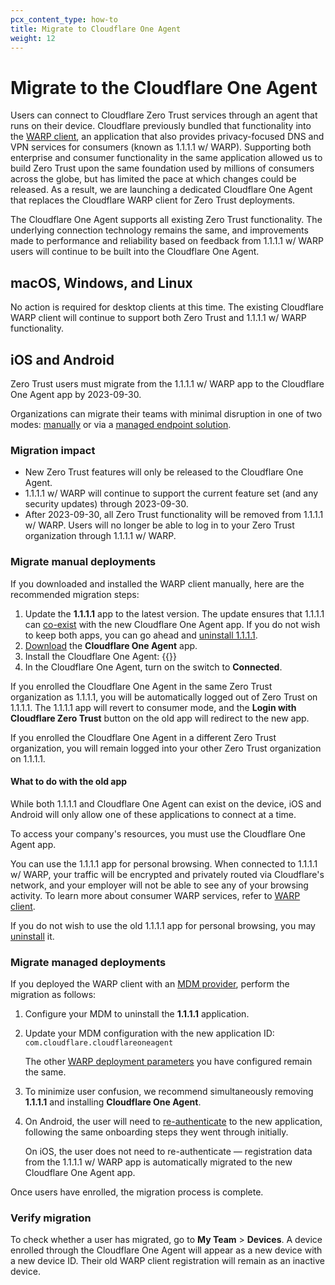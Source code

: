 ```yaml
---
pcx_content_type: how-to
title: Migrate to Cloudflare One Agent
weight: 12
---
```


# Migrate to the Cloudflare One Agent

Users can connect to Cloudflare Zero Trust services through an agent that runs on their device. Cloudflare previously bundled that functionality into the [WARP client](/warp-client/), an application that also provides privacy-focused DNS and VPN services for consumers (known as 1.1.1.1 w/ WARP). Supporting both enterprise and consumer functionality in the same application allowed us to build Zero Trust upon the same foundation used by millions of consumers across the globe, but has limited the pace at which changes could be released. As a result, we are launching a dedicated Cloudflare One Agent that replaces the Cloudflare WARP client for Zero Trust deployments.

The Cloudflare One Agent supports all existing Zero Trust functionality. The underlying connection technology remains the same, and improvements made to performance and reliability based on feedback from 1.1.1.1 w/ WARP users will continue to be built into the Cloudflare One Agent.

## macOS, Windows, and Linux

No action is required for desktop clients at this time. The existing Cloudflare WARP client will continue to support both Zero Trust and 1.1.1.1 w/ WARP functionality.

## iOS and Android

Zero Trust users must migrate from the 1.1.1.1 w/ WARP app to the Cloudflare One Agent app by 2023-09-30.

Organizations can migrate their teams with minimal disruption in one of two modes: [manually](#migrate-manual-deployments) or via a [managed endpoint solution](#migrate-managed-deployments).

### Migration impact

- New Zero Trust features will only be released to the Cloudflare One Agent.
- 1.1.1.1 w/ WARP will continue to support the current feature set (and any security updates) through 2023-09-30.
- After 2023-09-30, all Zero Trust functionality will be removed from 1.1.1.1 w/ WARP. Users will no longer be able to log in to your Zero Trust organization through 1.1.1.1 w/ WARP.

### Migrate manual deployments

If you downloaded and installed the WARP client manually, here are the recommended migration steps:

1. Update the **1.1.1.1** app to the latest version. The update ensures that 1.1.1.1 can [co-exist](#what-to-do-with-the-old-app) with the new Cloudflare One Agent app. If you do not wish to keep both apps, you can go ahead and [uninstall 1.1.1.1](/cloudflare-one/connections/connect-devices/warp/remove-warp/#ios-and-android).
2. [Download](/cloudflare-one/connections/connect-devices/warp/download-warp/#ios) the **Cloudflare One Agent** app.
3. Install the Cloudflare One Agent: {{<render file="_enroll-ios-android.md">}}
4. In the Cloudflare One Agent, turn on the switch to **Connected**.

If you enrolled the Cloudflare One Agent in the same Zero Trust organization as 1.1.1.1, you will be automatically logged out of Zero Trust on 1.1.1.1. The 1.1.1.1 app will revert to consumer mode, and the **Login with Cloudflare Zero Trust**  button on the old app will redirect to the new app.

If you enrolled the Cloudflare One Agent in a different Zero Trust organization, you will remain logged into your other Zero Trust organization on 1.1.1.1.

#### What to do with the old app

While both 1.1.1.1 and Cloudflare One Agent can exist on the device, iOS and Android will only allow one of these applications to connect at a time.

To access your company's resources, you must use the Cloudflare One Agent app.

You can use the 1.1.1.1 app for personal browsing. When connected to 1.1.1.1 w/ WARP, your traffic will be encrypted and privately routed via Cloudflare's network, and your employer will not be able to see any of your browsing activity. To learn more about consumer WARP services, refer to [WARP client](/warp-client/).

If you do not wish to use the old 1.1.1.1 app for personal browsing, you may [uninstall](/cloudflare-one/connections/connect-devices/warp/remove-warp/#ios-and-android) it.

### Migrate managed deployments

If you deployed the WARP client with an [MDM provider](/cloudflare-one/connections/connect-devices/warp/deployment/mdm-deployment/), perform the migration as follows:

1. Configure your MDM to uninstall the **1.1.1.1** application.

2. Update your MDM configuration with the new application ID: `com.cloudflare.cloudflareoneagent`

    The other [WARP deployment parameters](/cloudflare-one/connections/connect-devices/warp/deployment/mdm-deployment/parameters/) you have configured remain the same.

3. To minimize user confusion, we recommend simultaneously removing **1.1.1.1** and installing **Cloudflare One Agent**.

4. On Android, the user will need to [re-authenticate](/cloudflare-one/connections/connect-devices/warp/deployment/manual-deployment/#ios-android-and-chromeos) to the new application, following the same onboarding steps they went through initially.

    On iOS, the user does not need to re-authenticate — registration data from the 1.1.1.1 w/ WARP app is automatically migrated to the new Cloudflare One Agent app.

Once users have enrolled, the migration process is complete.

### Verify migration

To check whether a user has migrated, go to **My Team** > **Devices**. A device enrolled through the Cloudflare One Agent will appear as a new device with a new device ID. Their old WARP client registration will remain as an inactive device.
